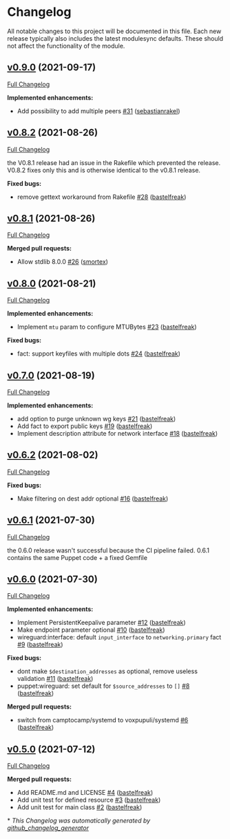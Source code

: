 # Changelog

All notable changes to this project will be documented in this file.
Each new release typically also includes the latest modulesync defaults.
These should not affect the functionality of the module.

## [v0.9.0](https://github.com/voxpupuli/puppet-wireguard/tree/v0.9.0) (2021-09-17)

[Full Changelog](https://github.com/voxpupuli/puppet-wireguard/compare/v0.8.2...v0.9.0)

**Implemented enhancements:**

- Add possibility to add multiple peers [\#31](https://github.com/voxpupuli/puppet-wireguard/pull/31) ([sebastianrakel](https://github.com/sebastianrakel))

## [v0.8.2](https://github.com/voxpupuli/puppet-wireguard/tree/v0.8.2) (2021-08-26)

[Full Changelog](https://github.com/voxpupuli/puppet-wireguard/compare/v0.8.1...v0.8.2)

the V0.8.1 release had an issue in the Rakefile which prevented the release. V0.8.2 fixes only this and is otherwise identical to the v0.8.1 release.

**Fixed bugs:**

- remove gettext workaround from Rakefile [\#28](https://github.com/voxpupuli/puppet-wireguard/pull/28) ([bastelfreak](https://github.com/bastelfreak))

## [v0.8.1](https://github.com/voxpupuli/puppet-wireguard/tree/v0.8.1) (2021-08-26)

[Full Changelog](https://github.com/voxpupuli/puppet-wireguard/compare/v0.8.0...v0.8.1)

**Merged pull requests:**

- Allow stdlib 8.0.0 [\#26](https://github.com/voxpupuli/puppet-wireguard/pull/26) ([smortex](https://github.com/smortex))

## [v0.8.0](https://github.com/voxpupuli/puppet-wireguard/tree/v0.8.0) (2021-08-21)

[Full Changelog](https://github.com/voxpupuli/puppet-wireguard/compare/v0.7.0...v0.8.0)

**Implemented enhancements:**

- Implement `mtu` param to configure MTUBytes [\#23](https://github.com/voxpupuli/puppet-wireguard/pull/23) ([bastelfreak](https://github.com/bastelfreak))

**Fixed bugs:**

- fact: support keyfiles with multiple dots [\#24](https://github.com/voxpupuli/puppet-wireguard/pull/24) ([bastelfreak](https://github.com/bastelfreak))

## [v0.7.0](https://github.com/voxpupuli/puppet-wireguard/tree/v0.7.0) (2021-08-19)

[Full Changelog](https://github.com/voxpupuli/puppet-wireguard/compare/v0.6.2...v0.7.0)

**Implemented enhancements:**

- add option to purge unknown wg keys [\#21](https://github.com/voxpupuli/puppet-wireguard/pull/21) ([bastelfreak](https://github.com/bastelfreak))
- Add fact to export public keys [\#19](https://github.com/voxpupuli/puppet-wireguard/pull/19) ([bastelfreak](https://github.com/bastelfreak))
- Implement description attribute for network interface [\#18](https://github.com/voxpupuli/puppet-wireguard/pull/18) ([bastelfreak](https://github.com/bastelfreak))

## [v0.6.2](https://github.com/voxpupuli/puppet-wireguard/tree/v0.6.2) (2021-08-02)

[Full Changelog](https://github.com/voxpupuli/puppet-wireguard/compare/v0.6.1...v0.6.2)

**Fixed bugs:**

- Make filtering on dest addr optional [\#16](https://github.com/voxpupuli/puppet-wireguard/pull/16) ([bastelfreak](https://github.com/bastelfreak))

## [v0.6.1](https://github.com/voxpupuli/puppet-wireguard/tree/v0.6.1) (2021-07-30)

[Full Changelog](https://github.com/voxpupuli/puppet-wireguard/compare/v0.6.0...v0.6.1)

the 0.6.0 release wasn't successful because the CI pipeline failed. 0.6.1 contains the same Puppet code + a fixed Gemfile



## [v0.6.0](https://github.com/voxpupuli/puppet-wireguard/tree/v0.6.0) (2021-07-30)

[Full Changelog](https://github.com/voxpupuli/puppet-wireguard/compare/v0.5.0...v0.6.0)

**Implemented enhancements:**

- Implement PersistentKeepalive parameter [\#12](https://github.com/voxpupuli/puppet-wireguard/pull/12) ([bastelfreak](https://github.com/bastelfreak))
- Make endpoint parameter optional [\#10](https://github.com/voxpupuli/puppet-wireguard/pull/10) ([bastelfreak](https://github.com/bastelfreak))
- wireguard:interface: default `input_interface` to `networking.primary` fact [\#9](https://github.com/voxpupuli/puppet-wireguard/pull/9) ([bastelfreak](https://github.com/bastelfreak))

**Fixed bugs:**

- dont make `$destination_addresses` as optional, remove useless validation [\#11](https://github.com/voxpupuli/puppet-wireguard/pull/11) ([bastelfreak](https://github.com/bastelfreak))
- puppet:wireguard: set default for `$source_addresses` to `[]` [\#8](https://github.com/voxpupuli/puppet-wireguard/pull/8) ([bastelfreak](https://github.com/bastelfreak))

**Merged pull requests:**

- switch from camptocamp/systemd to voxpupuli/systemd [\#6](https://github.com/voxpupuli/puppet-wireguard/pull/6) ([bastelfreak](https://github.com/bastelfreak))

## [v0.5.0](https://github.com/voxpupuli/puppet-wireguard/tree/v0.5.0) (2021-07-12)

[Full Changelog](https://github.com/voxpupuli/puppet-wireguard/compare/79faeed0d4d264d9b78b0f447e6c567b826f8ac9...v0.5.0)

**Merged pull requests:**

- Add README.md and LICENSE [\#4](https://github.com/voxpupuli/puppet-wireguard/pull/4) ([bastelfreak](https://github.com/bastelfreak))
- Add unit test for defined resource [\#3](https://github.com/voxpupuli/puppet-wireguard/pull/3) ([bastelfreak](https://github.com/bastelfreak))
- Add unit test for main class [\#2](https://github.com/voxpupuli/puppet-wireguard/pull/2) ([bastelfreak](https://github.com/bastelfreak))



\* *This Changelog was automatically generated by [github_changelog_generator](https://github.com/github-changelog-generator/github-changelog-generator)*
